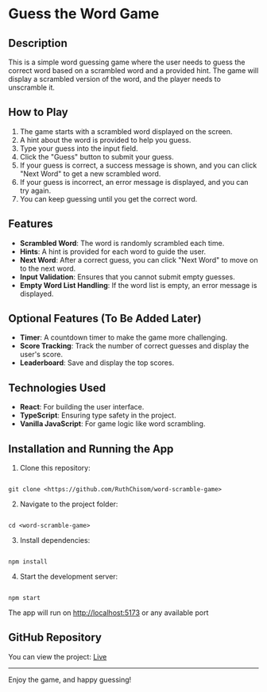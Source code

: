 # Guess the Word Game

## Description
This is a simple word guessing game where the user needs to guess the correct word based on a scrambled word and a provided hint. The game will display a scrambled version of the word, and the player needs to unscramble it.

## How to Play
1. The game starts with a scrambled word displayed on the screen.
2. A hint about the word is provided to help you guess.
3. Type your guess into the input field.
4. Click the "Guess" button to submit your guess.
5. If your guess is correct, a success message is shown, and you can click "Next Word" to get a new scrambled word.
6. If your guess is incorrect, an error message is displayed, and you can try again.
7. You can keep guessing until you get the correct word.

## Features
- **Scrambled Word**: The word is randomly scrambled each time.
- **Hints**: A hint is provided for each word to guide the user.
- **Next Word**: After a correct guess, you can click "Next Word" to move on to the next word.
- **Input Validation**: Ensures that you cannot submit empty guesses.
- **Empty Word List Handling**: If the word list is empty, an error message is displayed.

## Optional Features (To Be Added Later)
- **Timer**: A countdown timer to make the game more challenging.
- **Score Tracking**: Track the number of correct guesses and display the user's score.
- **Leaderboard**: Save and display the top scores.

## Technologies Used
- **React**: For building the user interface.
- **TypeScript**: Ensuring type safety in the project.
- **Vanilla JavaScript**: For game logic like word scrambling.

## Installation and Running the App

1. Clone this repository:
```

git clone <https://github.com/RuthChisom/word-scramble-game>

```

2. Navigate to the project folder:
```

cd <word-scramble-game>

```

3. Install dependencies:
```

npm install

```

4. Start the development server:
```

npm start

```

The app will run on [http://localhost:5173](http://localhost:5173) or any available port

## GitHub Repository

You can view the project: [Live](https://word-scramble-game-three-alpha.vercel.app)

---

Enjoy the game, and happy guessing!